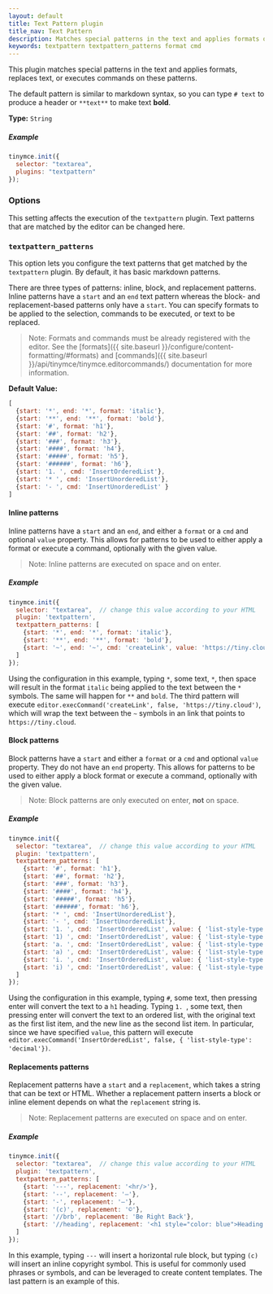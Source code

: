 ```yaml
---
layout: default
title: Text Pattern plugin
title_nav: Text Pattern
description: Matches special patterns in the text and applies formats or executed commands on these patterns.
keywords: textpattern textpattern_patterns format cmd
---
```


This plugin matches special patterns in the text and applies formats, replaces text, or executes commands on these patterns.

The default pattern is similar to markdown syntax, so you can type `# text` to produce a header or `**text**` to make text **bold**.

**Type:** `String`

##### Example

```js
tinymce.init({
  selector: "textarea",
  plugins: "textpattern"
});
```

### Options

This setting affects the execution of the `textpattern` plugin. Text patterns that are matched by the editor can be changed here.

### `textpattern_patterns`

This option lets you configure the text patterns that get matched by the `textpattern` plugin. By default, it has basic markdown patterns.

There are three types of patterns: inline, block, and replacement patterns. Inline patterns have a `start` and an `end` text pattern whereas the block- and replacement-based patterns only have a `start`. You can specify formats to be applied to the selection, commands to be executed, or text to be replaced.

> Note: Formats and commands must be already registered with the editor. See the [formats]({{ site.baseurl }}/configure/content-formatting/#formats) and [commands]({{ site.baseurl }}/api/tinymce/tinymce.editorcommands/) documentation for more information.

**Default Value:**

```js
[
  {start: '*', end: '*', format: 'italic'},
  {start: '**', end: '**', format: 'bold'},
  {start: '#', format: 'h1'},
  {start: '##', format: 'h2'},
  {start: '###', format: 'h3'},
  {start: '####', format: 'h4'},
  {start: '#####', format: 'h5'},
  {start: '######', format: 'h6'},
  {start: '1. ', cmd: 'InsertOrderedList'},
  {start: '* ', cmd: 'InsertUnorderedList'},
  {start: '- ', cmd: 'InsertUnorderedList' }
]
```

#### Inline patterns

Inline patterns have a `start` and an `end`, and either a `format` or a `cmd` and optional `value` property. This allows for patterns to be used to either apply a format or execute a command, optionally with the given value.

> Note: Inline patterns are executed on space and on enter.

##### Example

```js
tinymce.init({
  selector: "textarea",  // change this value according to your HTML
  plugin: 'textpattern',
  textpattern_patterns: [
    {start: '*', end: '*', format: 'italic'},
    {start: '**', end: '**', format: 'bold'},
    {start: '~', end: '~', cmd: 'createLink', value: 'https://tiny.cloud'}
  ]
});
```

Using the configuration in this example, typing `*`, some text, `*`, then space will result in the format `italic` being applied to the text between the `*` symbols. The same will happen for `**` and `bold`. The third pattern will execute `editor.execCommand('createLink', false, 'https://tiny.cloud')`, which will wrap the text between the `~` symbols in an link that points to `https://tiny.cloud`.

#### Block patterns

Block patterns have a `start` and either a `format` or a `cmd` and optional `value` property. They do not have an `end` property. This allows for patterns to be used to either apply a block format or execute a command, optionally with the given value.

> Note: Block patterns are only executed on enter, **not** on space.

##### Example

```js
tinymce.init({
  selector: "textarea",  // change this value according to your HTML
  plugin: 'textpattern',
  textpattern_patterns: [
    {start: '#', format: 'h1'},
    {start: '##', format: 'h2'},
    {start: '###', format: 'h3'},
    {start: '####', format: 'h4'},
    {start: '#####', format: 'h5'},
    {start: '######', format: 'h6'},
    {start: '* ', cmd: 'InsertUnorderedList'},
    {start: '- ', cmd: 'InsertUnorderedList'},
    {start: '1. ', cmd: 'InsertOrderedList', value: { 'list-style-type': 'decimal' }},
    {start: '1) ', cmd: 'InsertOrderedList', value: { 'list-style-type': 'decimal' }},
    {start: 'a. ', cmd: 'InsertOrderedList', value: { 'list-style-type': 'lower-alpha' }},
    {start: 'a) ', cmd: 'InsertOrderedList', value: { 'list-style-type': 'lower-alpha' }},
    {start: 'i. ', cmd: 'InsertOrderedList', value: { 'list-style-type': 'lower-roman' }},
    {start: 'i) ', cmd: 'InsertOrderedList', value: { 'list-style-type': 'lower-roman' }}
  ]
});
```

Using the configuration in this example, typing `#`, some text, then pressing enter will convert the text to a `h1` heading. Typing `1. `, some text, then pressing enter will convert the text to an ordered list, with the original text as the first list item, and the new line as the second list item. In particular, since we have specified `value`, this pattern will execute `editor.execCommand('InsertOrderedList', false, { 'list-style-type': 'decimal'})`.

#### Replacements patterns

Replacement patterns have a `start` and a `replacement`, which takes a string that can be text or HTML. Whether a replacement pattern inserts a block or inline element depends on what the `replacement` string is.

> Note: Replacement patterns are executed on space and on enter.

##### Example

```js
tinymce.init({
  selector: "textarea",  // change this value according to your HTML
  plugin: 'textpattern',
  textpattern_patterns: [
    {start: '---', replacement: '<hr/>'},
    {start: '--', replacement: '—'},
    {start: '-', replacement: '—'},
    {start: '(c)', replacement: '©'},
    {start: '//brb', replacement: 'Be Right Back'},
    {start: '//heading', replacement: '<h1 style="color: blue">Heading here</h1> <h2>Author: Name here</h2> <p><em>Date: 01/01/2000</em></p> <hr />'},
  ]
});
```

In this example, typing `---` will insert a horizontal rule block, but typing `(c)` will insert an inline copyright symbol. This is useful for commonly used phrases or symbols, and can be leveraged to create content templates. The last pattern is an example of this.
